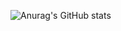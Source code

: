 ![Anurag's GitHub stats](https://github-readme-stats.vercel.app/api?username=N0amLevi&count_private=true&show_icons=true&theme=transparent)
